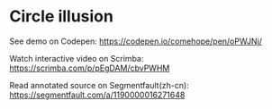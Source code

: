 # Circle illusion

See demo on Codepen: https://codepen.io/comehope/pen/oPWJNj/

Watch interactive video on Scrimba: https://scrimba.com/p/pEgDAM/cbvPWHM

Read annotated source on Segmentfault(zh-cn): https://segmentfault.com/a/1190000016271648